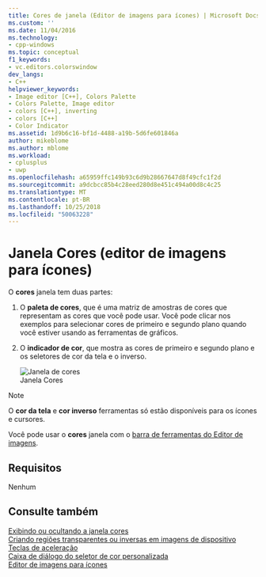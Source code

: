 ```yaml
---
title: Cores de janela (Editor de imagens para ícones) | Microsoft Docs
ms.custom: ''
ms.date: 11/04/2016
ms.technology:
- cpp-windows
ms.topic: conceptual
f1_keywords:
- vc.editors.colorswindow
dev_langs:
- C++
helpviewer_keywords:
- Image editor [C++], Colors Palette
- Colors Palette, Image editor
- colors [C++], inverting
- colors [C++]
- Color Indicator
ms.assetid: 1d9b6c16-bf1d-4488-a19b-5d6fe601846a
author: mikeblome
ms.author: mblome
ms.workload:
- cplusplus
- uwp
ms.openlocfilehash: a65959ffc149b93c6d9b28667647d8f49cfc1f2d
ms.sourcegitcommit: a9dcbcc85b4c28eed280d8e451c494a00d8c4c25
ms.translationtype: MT
ms.contentlocale: pt-BR
ms.lasthandoff: 10/25/2018
ms.locfileid: "50063228"
---
```

# <a name="colors-window-image-editor-for-icons"></a>Janela Cores (editor de imagens para ícones)

O **cores** janela tem duas partes:

1. O **paleta de cores**, que é uma matriz de amostras de cores que representam as cores que você pode usar. Você pode clicar nos exemplos para selecionar cores de primeiro e segundo plano quando você estiver usando as ferramentas de gráficos.

2. O **indicador de cor**, que mostra as cores de primeiro e segundo plano e os seletores de cor da tela e o inverso.

   ![Janela de cores](../windows/media/vccolorswindow.gif "vcColorsWindow")<br/>
   Janela Cores

> [!NOTE]
> O **cor da tela** e **cor inverso** ferramentas só estão disponíveis para os ícones e cursores.

Você pode usar o **cores** janela com o [barra de ferramentas do Editor de imagens](../windows/toolbar-image-editor-for-icons.md).

## <a name="requirements"></a>Requisitos

Nenhum

## <a name="see-also"></a>Consulte também

[Exibindo ou ocultando a janela cores](../windows/displaying-or-hiding-the-colors-window-image-editor-for-icons.md)<br/>
[Criando regiões transparentes ou inversas em imagens de dispositivo](../windows/creating-transparent-or-inverse-regions-in-device-images.md)<br/>
[Teclas de aceleração](../windows/accelerator-keys-image-editor-for-icons.md)<br/>
[Caixa de diálogo do seletor de cor personalizada](../windows/custom-color-selector-dialog-box-image-editor-for-icons.md)<br/>
[Editor de imagens para ícones](../windows/image-editor-for-icons.md)